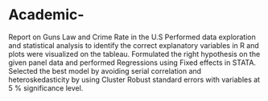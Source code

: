 # Academic-
Report on Guns Law and Crime Rate in the U.S
Performed data exploration and statistical analysis to identify the correct explanatory variables in R and plots were visualized on the tableau.
Formulated the right hypothesis on the given panel data and performed Regressions using Fixed effects in STATA.
Selected the best model by avoiding serial correlation and heteroskedasticity by using Cluster Robust standard errors with variables at 5 % significance level.

